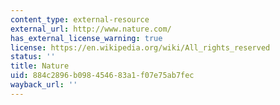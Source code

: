 ```yaml
---
content_type: external-resource
external_url: http://www.nature.com/
has_external_license_warning: true
license: https://en.wikipedia.org/wiki/All_rights_reserved
status: ''
title: Nature
uid: 884c2896-b098-4546-83a1-f07e75ab7fec
wayback_url: ''
---
```

